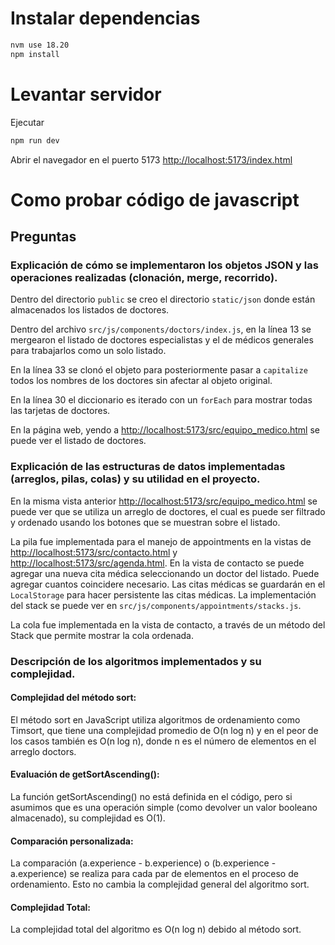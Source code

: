 # Instalar dependencias
```sh
nvm use 18.20
npm install
```

# Levantar servidor
Ejecutar
```sh
npm run dev
```

Abrir el navegador en el puerto 5173
[http://localhost:5173/index.html](http://localhost:5173/index.html)

# Como probar código de javascript


## Preguntas
### Explicación de cómo se implementaron los objetos JSON y las operaciones realizadas (clonación, merge, recorrido).
Dentro del directorio `public` se creo el directorio `static/json` donde están almacenados los listados de doctores.

Dentro del archivo `src/js/components/doctors/index.js`, en la línea 13 se mergearon el listado de doctores especialistas y el de médicos generales para trabajarlos como un solo listado.

En la línea 33 se clonó el objeto para posteriormente pasar a `capitalize` todos los nombres de los doctores sin afectar al objeto original.

En la línea 30 el diccionario es iterado con un `forEach` para mostrar todas las tarjetas de doctores.

En la página web, yendo a [http://localhost:5173/src/equipo_medico.html](http://localhost:5173/src/equipo_medico.html) se puede ver el listado de doctores.

### Explicación de las estructuras de datos implementadas (arreglos, pilas, colas) y su utilidad en el proyecto.
En la misma vista anterior [http://localhost:5173/src/equipo_medico.html](http://localhost:5173/src/equipo_medico.html) se puede ver que se utiliza un arreglo de doctores, el cual es puede ser filtrado y ordenado usando los botones que se muestran sobre el listado.

La pila fue implementada para el manejo de appointments en la vistas de  [http://localhost:5173/src/contacto.html](http://localhost:5173/src/contacto.html) y [http://localhost:5173/src/agenda.html](http://localhost:5173/src/agenda.html). En la vista de contacto se puede agregar una nueva cita médica seleccionando un doctor del listado. Puede agregar cuantos coincidere necesario. Las citas médicas se guardarán en el `LocalStorage` para hacer persistente las citas médicas. La implementación del stack se puede ver en `src/js/components/appointments/stacks.js`.

La cola fue implementada en la vista de contacto, a través de un método del Stack que permite mostrar la cola ordenada.

### Descripción de los algoritmos implementados y su complejidad.
#### Complejidad del método sort:
El método sort en JavaScript utiliza algoritmos de ordenamiento como Timsort, que tiene una complejidad promedio de O(n log n) y en el peor de los casos también es O(n log n), donde n es el número de elementos en el arreglo doctors.

#### Evaluación de getSortAscending():
La función getSortAscending() no está definida en el código, pero si asumimos que es una operación simple (como devolver un valor booleano almacenado), su complejidad es O(1).

#### Comparación personalizada:
La comparación (a.experience - b.experience) o (b.experience - a.experience) se realiza para cada par de elementos en el proceso de ordenamiento. Esto no cambia la complejidad general del algoritmo sort.

#### Complejidad Total:
La complejidad total del algoritmo es O(n log n) debido al método sort.
